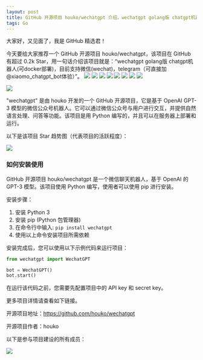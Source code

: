 ```yaml
---
layout: post
title: GitHub 开源项目 houko/wechatgpt 介绍，wechatgpt golang版 chatgpt机器人(可docker部署)，目前支持微信(wechat)，telegram（可直接加@xiaomo_chatgpt_bot体验）
tags: Go
---
```


大家好，又见面了，我是 GitHub 精选君！

今天要给大家推荐一个 GitHub 开源项目 houko/wechatgpt，该项目在 GitHub 有超过 0.2k Star，用一句话介绍该项目就是：“wechatgpt golang版 chatgpt机器人(可docker部署)，目前支持微信(wechat)，telegram（可直接加@xiaomo_chatgpt_bot体验）”。
![](https://raw.githubusercontent.com/houko/wechatgpt/master/screenshots/docker\xe9\x83\xa8\xe7\xbd\xb2.png)
![](https://raw.githubusercontent.com/houko/wechatgpt/master/screenshots/IMG_3837.png)
![](https://raw.githubusercontent.com/houko/wechatgpt/master/screenshots/IMG_3840.png)
![](https://raw.githubusercontent.com/houko/wechatgpt/master/screenshots/IMG_3850.png)
![](https://raw.githubusercontent.com/houko/wechatgpt/master/screenshots/IMG_3845.png)
![](https://raw.githubusercontent.com/houko/wechatgpt/master/screenshots/IMG_3847.png)
![](https://raw.githubusercontent.com/houko/wechatgpt/master/screenshots/IMG_3844.png)
![](https://raw.githubusercontent.com/houko/wechatgpt/master/screenshots/IMG_3843.png)

![](https://raw.githubusercontent.com/houko/wechatgpt/master/screenshots/IMG_3991.png)

"wechatgpt" 是由 houko 开发的一个 GitHub 开源项目，它是基于 OpenAI GPT-3 模型的微信公众号机器人。它可以通过微信公众号与用户进行交互，并提供自然语言处理、问答等功能。该项目是用 Python 编写的，并且可以在服务器上部署和运行。


以下是该项目 Star 趋势图（代表项目的活跃程度）：

![](https://api.star-history.com/svg?repos=houko/wechatgpt&type=Timeline)

### 如何安装使用

GitHub 开源项目 houko/wechatgpt 是一个微信聊天机器人，基于 OpenAI 的 GPT-3 模型。该项目使用 Python 编写，使用者可以使用 pip 进行安装。

安装步骤：

1. 安装 Python 3
2. 安装 pip (Python 包管理器)
3. 在命令行中输入: `pip install wechatgpt`
4. 使用以上命令安装项目所需依赖

安装完成后，您可以使用以下示例代码来运行项目：

```python
from wechatgpt import WechatGPT

bot = WechatGPT()
bot.start()
```

在运行该代码之前，您需要先配置项目中的 API key 和 secret key。

更多项目详情请查看如下链接。

开源项目地址：https://github.com/houko/wechatgpt 

开源项目作者：houko

以下是参与项目建设的所有成员：

![](https://contrib.rocks/image?repo=houko/wechatgpt)

